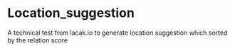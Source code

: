 # Location_suggestion
A technical test from lacak.io to generate location suggestion which sorted by the relation score
